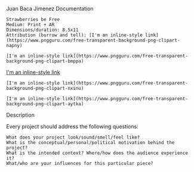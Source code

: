 Juan Baca Jimenez
Documentation

    Strawberries be Free
    Medium: Print + AR
    Dimensions/duration: 8.5x11
    Attribution (burrow and tell): [I'm an inline-style link](https://www.pngguru.com/free-transparent-background-png-clipart-napny)
    
    [I'm an inline-style link](https://www.pngguru.com/free-transparent-background-png-clipart-bmppa)
    
   [I'm an inline-style link](https://www.pngguru.com/free-transparent-background-png-clipart-bqptu)
    
    [I'm an inline-style link](https://www.pngguru.com/free-transparent-background-png-clipart-nxsnu)
    
    [I'm an inline-style link](https://www.pngguru.com/free-transparent-background-png-clipart-aytka)

Description

Every project should address the following questions:

    What does your project look/sound/smell/feel like?
    What is the conceptual/personal/political motivation behind the project?
    What is the intended context? Where/how does the audience experience it?
    What/who are your influences for this particular piece?
